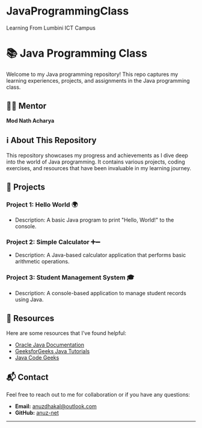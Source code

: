 # JavaProgrammingClass
 Learning From Lumbini ICT Campus 
 
# 📚 Java Programming Class

Welcome to my Java programming repository! This repo captures my learning experiences, projects, and assignments in the Java programming class.

## 👨‍🏫 Mentor
**Mod Nath Acharya**

## ℹ️ About This Repository
This repository showcases my progress and achievements as I dive deep into the world of Java programming. It contains various projects, coding exercises, and resources that have been invaluable in my learning journey.

## 🚀 Projects

### Project 1: Hello World 🌍
- Description: A basic Java program to print "Hello, World!" to the console.


### Project 2: Simple Calculator ➕➖
- Description: A Java-based calculator application that performs basic arithmetic operations.


### Project 3: Student Management System 🎓
- Description: A console-based application to manage student records using Java.


## 📖 Resources
Here are some resources that I've found helpful:
- [Oracle Java Documentation](https://docs.oracle.com/en/java/)
- [GeeksforGeeks Java Tutorials](https://www.geeksforgeeks.org/java/)
- [Java Code Geeks](https://www.javacodegeeks.com/)

## 📬 Contact
Feel free to reach out to me for collaboration or if you have any questions:
- **Email:** anuzdhakal@outlook.com
- **GitHub:** [anuz-net](https://github.com/anuz-net)

---

